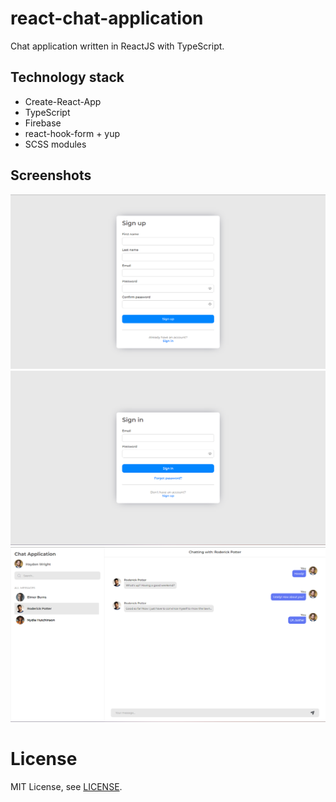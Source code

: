# react-chat-application

Chat application written in ReactJS with TypeScript.

## Technology stack

- Create-React-App
- TypeScript
- Firebase
- react-hook-form + yup
- SCSS modules

## Screenshots

![1.png](screenshots/1.png)
![2.png](screenshots/2.png)
![3.png](screenshots/3.png)

# License

MIT License, see [LICENSE](LICENSE).
